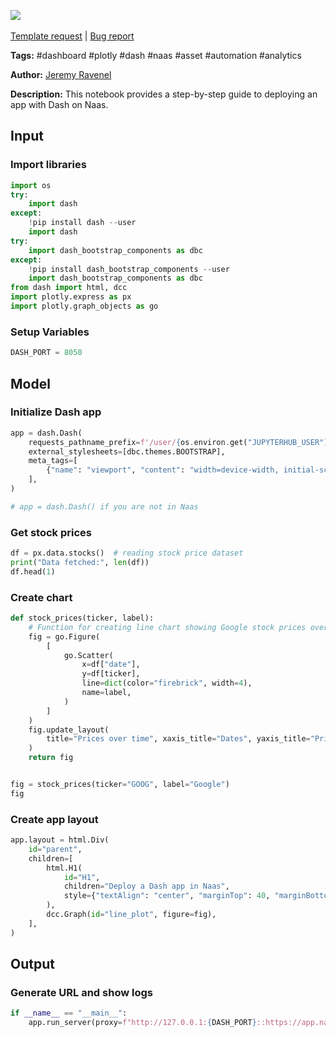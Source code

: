 <a href="https://app.naas.ai/user-redirect/naas/downloader?url=https://raw.githubusercontent.com/jupyter-naas/awesome-notebooks/master/Dash/Dash_Deploy_app_in_Naas.ipynb" target="_parent"><img src="https://naasai-public.s3.eu-west-3.amazonaws.com/open_in_naas.svg"/></a><br><br><a href="https://github.com/jupyter-naas/awesome-notebooks/issues/new?assignees=&labels=&template=template-request.md&title=Tool+-+Action+of+the+notebook+">Template request</a> | <a href="https://github.com/jupyter-naas/awesome-notebooks/issues/new?assignees=&labels=bug&template=bug_report.md&title=Dash+-+Deploy+app+in+Naas:+Error+short+description">Bug report</a>

**Tags:** #dashboard #plotly #dash #naas #asset #automation #analytics

**Author:** [Jeremy Ravenel](https://www.linkedin.com/in/jeremyravenel/)

**Description:** This notebook provides a step-by-step guide to deploying an app with Dash on Naas.

## Input

### Import libraries


```python
import os
try:
    import dash
except:
    !pip install dash --user
    import dash
try:
    import dash_bootstrap_components as dbc
except:
    !pip install dash_bootstrap_components --user
    import dash_bootstrap_components as dbc
from dash import html, dcc
import plotly.express as px
import plotly.graph_objects as go
```

### Setup Variables


```python
DASH_PORT = 8050
```

## Model

### Initialize Dash app


```python
app = dash.Dash(
    requests_pathname_prefix=f'/user/{os.environ.get("JUPYTERHUB_USER")}/proxy/{DASH_PORT}/',
    external_stylesheets=[dbc.themes.BOOTSTRAP],
    meta_tags=[
        {"name": "viewport", "content": "width=device-width, initial-scale=1.0"}
    ],
)

# app = dash.Dash() if you are not in Naas
```

### Get stock prices


```python
df = px.data.stocks()  # reading stock price dataset
print("Data fetched:", len(df))
df.head(1)
```

### Create chart


```python
def stock_prices(ticker, label):
    # Function for creating line chart showing Google stock prices over time
    fig = go.Figure(
        [
            go.Scatter(
                x=df["date"],
                y=df[ticker],
                line=dict(color="firebrick", width=4),
                name=label,
            )
        ]
    )
    fig.update_layout(
        title="Prices over time", xaxis_title="Dates", yaxis_title="Prices"
    )
    return fig


fig = stock_prices(ticker="GOOG", label="Google")
fig
```

### Create app layout


```python
app.layout = html.Div(
    id="parent",
    children=[
        html.H1(
            id="H1",
            children="Deploy a Dash app in Naas",
            style={"textAlign": "center", "marginTop": 40, "marginBottom": 40},
        ),
        dcc.Graph(id="line_plot", figure=fig),
    ],
)
```

## Output

### Generate URL and show logs


```python
if __name__ == "__main__":
    app.run_server(proxy=f"http://127.0.0.1:{DASH_PORT}::https://app.naas.ai")
```


```python

```
